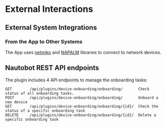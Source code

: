 # External Interactions

## External System Integrations

### From the App to Other Systems

The App uses [netmiko](https://github.com/ktbyers/netmiko) and [NAPALM](https://napalm.readthedocs.io/en/latest/) libraries to connect to network devices. 

## Nautobot REST API endpoints

The plugin includes 4 API endpoints to manage the onboarding tasks:

```shell
GET        /api/plugins​/device-onboarding​/onboarding​/       Check status of all onboarding tasks.
POST    ​   /api/plugins​/device-onboarding​/onboarding​/       Onboard a new device
GET     ​   /api/plugins​/device-onboarding​/onboarding​/{id}​/  Check the status of a specific onboarding task
DELETE    ​ /api/plugins​/device-onboarding​/onboarding​/{id}​/  Delete a specific onboarding task
```
